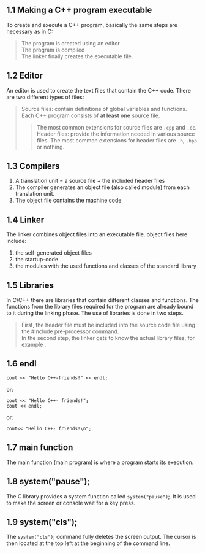 ## 1.1 Making a C++ program executable
To create and execute a C++ program, basically the same steps are necessary as in C:
> The program is created using an editor  
> The program is compiled  
> The linker finally creates the executable file.

## 1.2 Editor
An editor is used to create the text files that contain the C++ code. There are two different types of files:
> Source files: contain definitions of global variables and functions. Each C++ program consists of **at least one** source file.
>> The most common extensions for source files are `.cpp` and `.cc`.
> Header files: provide the information needed in various source files.
>> The most common extensions for header files are `.h`, `.hpp` or nothing.

## 1.3 Compilers
1. A translation unit = a source file + the included header files
2. The compiler generates an object file (also called module) from each translation unit.
3. The object file contains the machine code

## 1.4 Linker
The linker combines object files into an executable file.
object files here include:
1. the self-generated object files
2. the startup-code
3. the modules with the used functions and classes of the standard library

## 1.5 Libraries
In C/C++ there are libraries that contain different classes and functions.
The functions from the library files required for the program are already bound to it during the linking phase. The use of libraries is done in two steps. 
> First, the header file must be included into the source code file using the #include pre-processor command.   
> In the second step, the linker gets to know the actual library files, for example <string>.
  
## 1.6 endl
    cout << "Hello C++-friends!" << endl;
or: 

    cout << "Hello C++- friends!";
    cout << endl;
or: 

    cout<< "Hello C++- friends!\n";

## 1.7 main function
The main function (main program) is where a program starts its execution.

## 1.8 system("pause");
The C library provides a system function called `system("pause")`;. It is used to make the screen or console wait for a key press.

## 1.9 system("cls");
The `system("cls")`; command fully deletes the screen output. The cursor is then located at the top left at the beginning of the command line.


  
